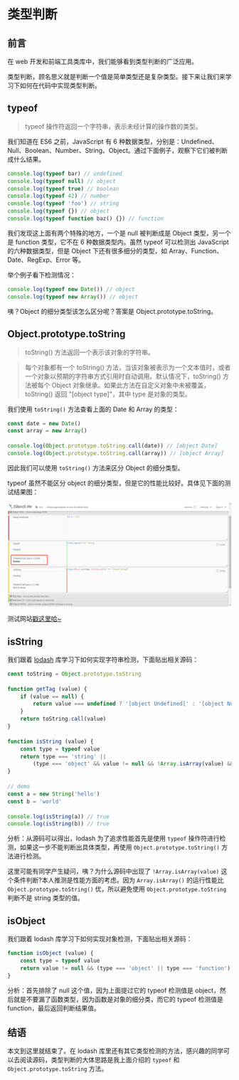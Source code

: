 # 类型判断

## 前言

在 web 开发和前端工具类库中，我们能够看到类型判断的广泛应用。

类型判断，顾名思义就是判断一个值是简单类型还是复杂类型。接下来让我们来学习下如何在代码中实现类型判断。

## typeof

> typeof 操作符返回一个字符串，表示未经计算的操作数的类型。

我们知道在 ES6 之前，JavaScript 有 6 种数据类型，分别是：Undefined、Null、Boolean、Number、String、Object。通过下面例子，观察下它们被判断成什么结果。
```js
console.log(typeof bar) // undefined
console.log(typeof null) // object
console.log(typeof true) // boolean
console.log(typeof 42) // number
console.log(typeof 'foo') // string
console.log(typeof {}) // object
console.log(typeof function baz() {}) // function
```

我们发现这上面有两个特殊的地方，一个是 null 被判断成是 Object 类型，另一个是 function 类型，它不在 6 种数据类型内。虽然 typeof 可以检测出 JavaScript 的六种数据类型，但是 Object 下还有很多细分的类型，如 Array、Function、Date、RegExp、Error 等。

举个例子看下检测情况：
```js
console.log(typeof new Date()) // object
console.log(typeof new Array()) // object
```

咦？Object 的细分类型该怎么区分呢？答案是 Object.prototype.toString。

## Object.prototype.toString

> toString() 方法返回一个表示该对象的字符串。

> 每个对象都有一个 toString() 方法，当该对象被表示为一个文本值时，或者一个对象以预期的字符串方式引用时自动调用。默认情况下，toString() 方法被每个 Object 对象继承。如果此方法在自定义对象中未被覆盖，toString() 返回 "[object type]"，其中 type 是对象的类型。

我们使用 `toString()` 方法查看上面的 Date 和 Array 的类型：
```js
const date = new Date()
const array = new Array()

console.log(Object.prototype.toString.call(date)) // [object Date]
console.log(Object.prototype.toString.call(array)) // [object Array]
```

因此我们可以使用 `toString()` 方法来区分 Object 的细分类型。

typeof 虽然不能区分 object 的细分类型，但是它的性能比较好。具体见下面的测试结果图：

![is_type1](../../assets/js_subject/is_type1.png)

测试网站[戳这里哈~](https://jsbench.me/)

## isString

我们跟着 [lodash](https://github.com/lodash/lodash/blob/master/isString.js) 库学习下如何实现字符串检测，下面贴出相关源码：
```js
const toString = Object.prototype.toString

function getTag (value) {
    if (value == null) {
        return value === undefined ? '[object Undefined]' : '[object Null]'
    }
    return toString.call(value)
}

function isString (value) {
    const type = typeof value
    return type === 'string' || 
        (type === 'object' && value != null && !Array.isArray(value) && getTag(value) == '[object String]')
}

// demo
const a = new String('hello')
const b = 'world'

console.log(isString(a)) // true
console.log(isString(b)) // true
```

分析：从源码可以得出，lodash 为了追求性能首先是使用 `typeof` 操作符进行检测，如果这一步不能判断出具体类型，再使用 `Object.prototype.toString()` 方法进行检测。

这里可能有同学产生疑问，咦？为什么源码中出现了 `!Array.isArray(value)` 这个条件判断?本人推测是性能方面的考虑。因为 `Array.isArray()` 的运行性能比 `Object.prototype.toString()` 优，所以避免使用 `Object.prototype.toString` 判断不是 string 类型的值。

## isObject

我们跟着 lodash 库学习下如何实现对象检测，下面贴出相关源码：
```js
function isObject (value) {
    const type = typeof value
    return value != null && (type === 'object' || type === 'function')
}
```

分析：首先排除了 null 这个值，因为上面提过它的 typeof 检测值是 object，然后就是不要漏了函数类型，因为函数是对象的细分类，而它的 typeof 检测值是 function，最后返回判断结果值。

## 结语

本文到这里就结束了。在 lodash 库里还有其它类型检测的方法，感兴趣的同学可以去阅读源码，类型判断的大体思路是我上面介绍的 `typeof` 和 `Object.prototype.toString` 方法。